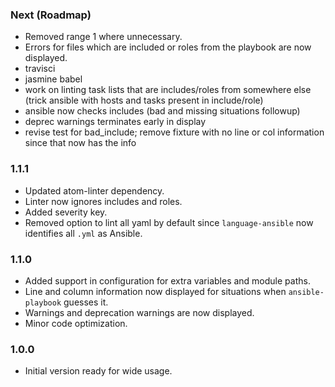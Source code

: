 ### Next (Roadmap)
- Removed range 1 where unnecessary.
- Errors for files which are included or roles from the playbook are now displayed.
- travisci
- jasmine babel
- work on linting task lists that are includes/roles from somewhere else (trick ansible with hosts and tasks present in include/role)
- ansible now checks includes (bad and missing situations followup)
- deprec warnings terminates early in display
- revise test for bad_include; remove fixture with no line or col information since that now has the info

### 1.1.1
- Updated atom-linter dependency.
- Linter now ignores includes and roles.
- Added severity key.
- Removed option to lint all yaml by default since `language-ansible` now identifies all `.yml` as Ansible.

### 1.1.0
- Added support in configuration for extra variables and module paths.
- Line and column information now displayed for situations when `ansible-playbook` guesses it.
- Warnings and deprecation warnings are now displayed.
- Minor code optimization.

### 1.0.0
- Initial version ready for wide usage.
